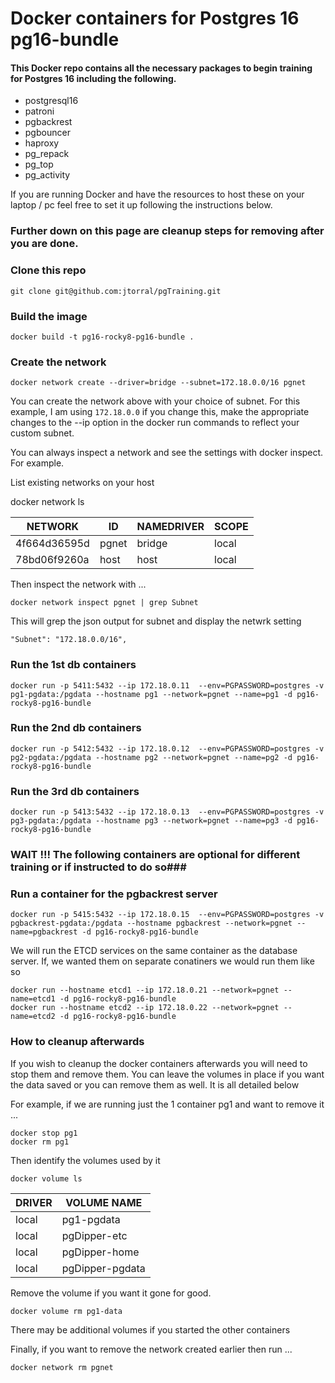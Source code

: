 # Docker containers for Postgres 16 pg16-bundle

####  This Docker repo contains all the necessary packages to begin training for Postgres 16 including the following.  

- postgresql16
- patroni
- pgbackrest
- pgbouncer
- haproxy 
- pg_repack
- pg_top
- pg_activity


If you are running Docker and have the resources to host these on your laptop / pc feel free to set it up following the instructions below.

### Further down on this page are cleanup steps for removing after you are done.



### Clone this repo

    git clone git@github.com:jtorral/pgTraining.git

### Build the image

    docker build -t pg16-rocky8-pg16-bundle .

### Create the network 

    docker network create --driver=bridge --subnet=172.18.0.0/16 pgnet

You can create the network above with your choice of subnet. For this example, I am using `172.18.0.0` if you change this, make the appropriate changes to the --ip option in the docker run commands  to reflect your custom subnet.

You can always inspect a network and see the settings with docker inspect.  For example.

List existing networks on your host

docker network ls  

|NETWORK| ID| NAMEDRIVER |SCOPE|
|---|---|---|---|
|4f664d36595d|pgnet|bridge|local|
|78bd06f9260a|host|host|local|



Then inspect the network with ...

    docker network inspect pgnet | grep Subnet

This will grep the json output for subnet and display the netwrk setting

    "Subnet": "172.18.0.0/16",


### Run the 1st db containers

    docker run -p 5411:5432 --ip 172.18.0.11  --env=PGPASSWORD=postgres -v pg1-pgdata:/pgdata --hostname pg1 --network=pgnet --name=pg1 -d pg16-rocky8-pg16-bundle

### Run the 2nd db containers


    docker run -p 5412:5432 --ip 172.18.0.12  --env=PGPASSWORD=postgres -v pg2-pgdata:/pgdata --hostname pg2 --network=pgnet --name=pg2 -d pg16-rocky8-pg16-bundle


### Run the 3rd db containers

    docker run -p 5413:5432 --ip 172.18.0.13  --env=PGPASSWORD=postgres -v pg3-pgdata:/pgdata --hostname pg3 --network=pgnet --name=pg3 -d pg16-rocky8-pg16-bundle



### WAIT !!! The following containers are optional for different training or if instructed to do so### 


### Run a container for the pgbackrest server

    docker run -p 5415:5432 --ip 172.18.0.15  --env=PGPASSWORD=postgres -v pgbackrest-pgdata:/pgdata --hostname pgbackrest --network=pgnet --name=pgbackrest -d pg16-rocky8-pg16-bundle


We will run the ETCD services on the same container as the database server.  If, we wanted them on separate conatiners we would run them like so

    docker run --hostname etcd1 --ip 172.18.0.21 --network=pgnet --name=etcd1 -d pg16-rocky8-pg16-bundle
    docker run --hostname etcd2 --ip 172.18.0.22 --network=pgnet --name=etcd2 -d pg16-rocky8-pg16-bundle





### How to cleanup afterwards ###

If you wish to cleanup the docker containers afterwards you will need to stop them and remove them.
You can leave the volumes in place if you want the data saved or you can remove them as well. It is all detailed below



For example, if we are running just the 1 container pg1 and want to remove it ...


    docker stop pg1
    docker rm pg1


Then identify the volumes used by it

    docker volume ls


|DRIVER|    VOLUME NAME|
|---|---|
|local|pg1-pgdata|
|local|pgDipper-etc|
|local|pgDipper-home|
|local|pgDipper-pgdata|


Remove the volume if you want it gone for good.

    docker volume rm pg1-data

There may be additional volumes if you started the other containers

Finally, if you want to remove the network created earlier then run ...

    docker network rm pgnet



